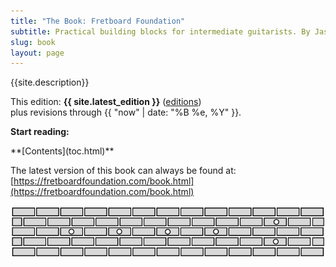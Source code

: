 ```yaml
---
title: "The Book: Fretboard Foundation"
subtitle: Practical building blocks for intermediate guitarists. By Jason Grimes.
slug: book
layout: page
---
```


<div class="chapter-abstract color-callout-dark">
  {{site.description}}
</div>

This edition: **{{ site.latest_edition }}**
([editions](editions.html))  
plus revisions through {{ "now" | date: "%B %e, %Y" }}.  

**Start reading:**  
<div class="font-larger" markdown="block">
**[Contents](toc.html)**
</div>

The latest version of this book can always be found at:   
[https://fretboardfoundation.com/book.html](https://fretboardfoundation.com/book.html)


![Fretboard Foundation logo](assets/logos/logo-wide.svg)
